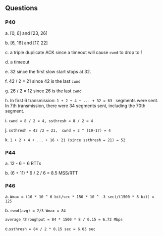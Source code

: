 ## Questions

### P40

a. [0, 6] and [23, 26]

b. [6, 16] and [17, 22]

c. a triple duplicate ACK since a timeout will cause ``cwnd`` to drop to 1

d. a timeout

e. 32 since the first slow start stops at 32.

f. 42 / 2 = 21 since 42 is the last ``cwnd``

g. 26 / 2 = 12 since 26 is the last ``cwnd``

h. In first 6 transmission: ``1 + 2 + 4 + ... + 32 = 63 `` segments were sent. In 7th transmission, there were 34 segments sent, including the 70th segment.

i. ``cwnd = 8 / 2 = 4, ssthresh = 8 / 2 = 4``

j. ``ssthresh = 42 /2 = 21,  cwnd = 2 ^ (19-17) = 4``

k. ``1 + 2 + 4 + ... + 16 + 21 (since ssthresh = 21) = 52``

### P44

a. 12 - 6 = 6 RTTs

b. (6 + 11) * 6 / 2 / 6  = 8.5 MSS/RTT

### P46

a. ``Wmax = (10 * 10 ^ 6 bit/sec * 150 * 10 ^ -3 sec)/(1500 * 8 bit) = 125``

b. ``cwnd(avg) = 2/3 Wmax = 84``

``average throughput = 84 * 1500 * 8 / 0.15 = 6.72 Mbps``

c.``ssthresh = 84 / 2 * 0.15 sec = 6.03 sec``

